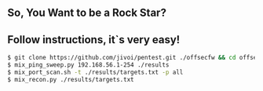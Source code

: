 ## So, You Want to be a Rock Star?
## Follow instructions, it`s very easy!

```bash
$ git clone https://github.com/jivoi/pentest.git ./offsecfw && cd offsecfw
$ mix_ping_sweep.py 192.168.56.1-254 ./results
$ mix_port_scan.sh -t ./results/targets.txt -p all
$ mix_recon.py ./results/targets.txt
```
